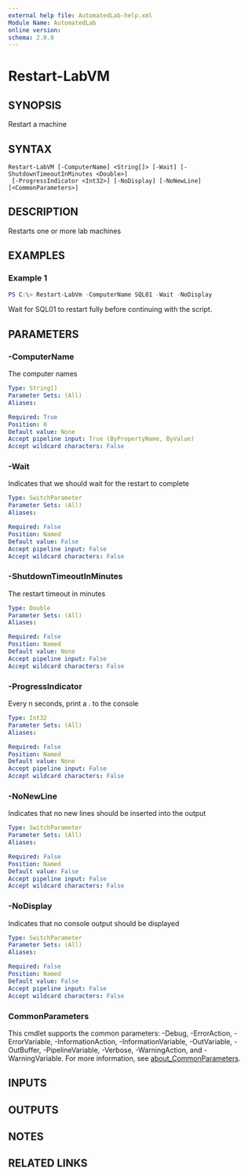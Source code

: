 ```yaml
---
external help file: AutomatedLab-help.xml
Module Name: AutomatedLab
online version:
schema: 2.0.0
---
```


# Restart-LabVM

## SYNOPSIS
Restart a machine

## SYNTAX

```
Restart-LabVM [-ComputerName] <String[]> [-Wait] [-ShutdownTimeoutInMinutes <Double>]
 [-ProgressIndicator <Int32>] [-NoDisplay] [-NoNewLine] [<CommonParameters>]
```

## DESCRIPTION
Restarts one or more lab machines

## EXAMPLES

### Example 1
```powershell
PS C:\> Restart-LabVm -ComputerName SQL01 -Wait -NoDisplay
```

Wait for SQL01 to restart fully before continuing with the script.

## PARAMETERS

### -ComputerName
The computer names

```yaml
Type: String[]
Parameter Sets: (All)
Aliases:

Required: True
Position: 0
Default value: None
Accept pipeline input: True (ByPropertyName, ByValue)
Accept wildcard characters: False
```

### -Wait
Indicates that we should wait for the restart to complete

```yaml
Type: SwitchParameter
Parameter Sets: (All)
Aliases:

Required: False
Position: Named
Default value: False
Accept pipeline input: False
Accept wildcard characters: False
```

### -ShutdownTimeoutInMinutes
The restart timeout in minutes

```yaml
Type: Double
Parameter Sets: (All)
Aliases:

Required: False
Position: Named
Default value: None
Accept pipeline input: False
Accept wildcard characters: False
```

### -ProgressIndicator
Every n seconds, print a .
to the console

```yaml
Type: Int32
Parameter Sets: (All)
Aliases:

Required: False
Position: Named
Default value: None
Accept pipeline input: False
Accept wildcard characters: False
```

### -NoNewLine
Indicates that no new lines should be inserted into the output

```yaml
Type: SwitchParameter
Parameter Sets: (All)
Aliases:

Required: False
Position: Named
Default value: False
Accept pipeline input: False
Accept wildcard characters: False
```

### -NoDisplay
Indicates that no console output should be displayed

```yaml
Type: SwitchParameter
Parameter Sets: (All)
Aliases:

Required: False
Position: Named
Default value: False
Accept pipeline input: False
Accept wildcard characters: False
```

### CommonParameters
This cmdlet supports the common parameters: -Debug, -ErrorAction, -ErrorVariable, -InformationAction, -InformationVariable, -OutVariable, -OutBuffer, -PipelineVariable, -Verbose, -WarningAction, and -WarningVariable. For more information, see [about_CommonParameters](http://go.microsoft.com/fwlink/?LinkID=113216).

## INPUTS

## OUTPUTS

## NOTES

## RELATED LINKS
